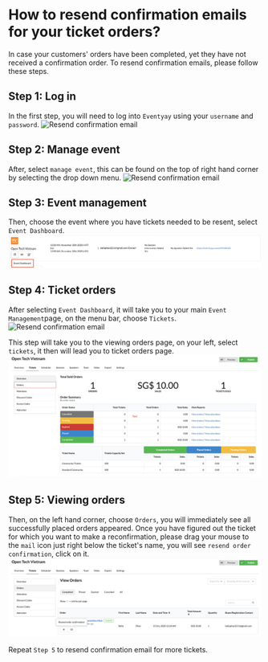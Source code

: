 # How to resend confirmation emails for your ticket orders?

In case your customers' orders have been completed, yet they have not received a confirmation order. To resend confirmation emails, please follow these steps. 

## Step 1: Log in
In the first step, you will need to log into `Eventyay` using your `username` and `password`. 
![Resend confirmation email](/images/Log-in-page.png)

## Step 2: Manage event
After, select `manage event`, this can be found on the top of right hand corner by selecting the drop down menu. 
![Resend confirmation email](/images/Manage-events-bar.png)

## Step 3: Event management
Then, choose the event where you have tickets needed to be resent, select `Event Dashboard`. 
![Resend confirmation email](/images/How-to-resend-confirmation-emails-for-your-tickets-1.png)

## Step 4: Ticket orders
After selecting `Event Dashboard`, it will take you to your main `Event Management`page, on the menu bar, choose `Tickets`.
![Resend confirmation email](/images/How-to-cancel-a-ticket-order-1.png)

This step will take you to the viewing orders page, on your left, select `tickets`, it then will lead you to ticket orders page. 
![Resend confirmation email](/images/How-to-resend-confirmation-emails-for-your-tickets-3.png)

## Step 5: Viewing orders
Then, on the left hand corner, choose `Orders`, you will immediately see all successfully placed orders appeared. Once you have figured out the ticket for which you want to make a reconfirmation, please drag your mouse to the `mail` icon just right below the ticket's name, you will see `resend order confirmation`, click on it.
![Resend confirmation email](/images/How-to-resend-confirmation-emails-for-your-tickets-2.png)


Repeat `Step 5` to resend confirmation email for more tickets. 
